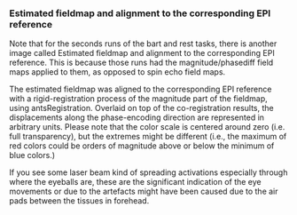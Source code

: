 ### Estimated fieldmap and alignment to the corresponding EPI reference

 Note that for the seconds runs of the bart and rest tasks, there is another image called Estimated fieldmap and alignment to the corresponding EPI reference. This is because those runs had the magnitude/phasediff field maps applied to them, as opposed to spin echo field maps.

The estimated fieldmap was aligned to the corresponding EPI reference with a rigid-registration process of the magnitude part of the fieldmap, using antsRegistration. Overlaid on top of the co-registration results, the displacements along the phase-encoding direction are represented in arbitrary units. Please note that the color scale is centered around zero (i.e. full transparency), but the extremes might be different (i.e., the maximum of red colors could be orders of magnitude above or below the minimum of blue colors.)

If you see some laser beam kind of spreading activations especially through where the eyeballs are, these are the significant indication of the eye movements or due to the artefacts might have been caused due to the air pads between the tissues in forehead.            